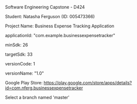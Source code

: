 Software Engineering Capstone - D424

Student: Natasha Ferguson (ID: 005473366)

Project Name: Business Expense Tracking Application

applicationId: "com.example.businessexpensetracker"

minSdk: 26

targetSdk: 33

versionCode: 1

versionName: "1.0"

Google Play Store: https://play.google.com/store/apps/details?id=com.nferg.businessexpensetracker

Select a branch named 'master'
